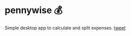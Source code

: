 # pennywise 💰

Simple desktop app to calculate and split expenses.
[tweet](https://x.com/4rjunc/status/1830320887129878558)

